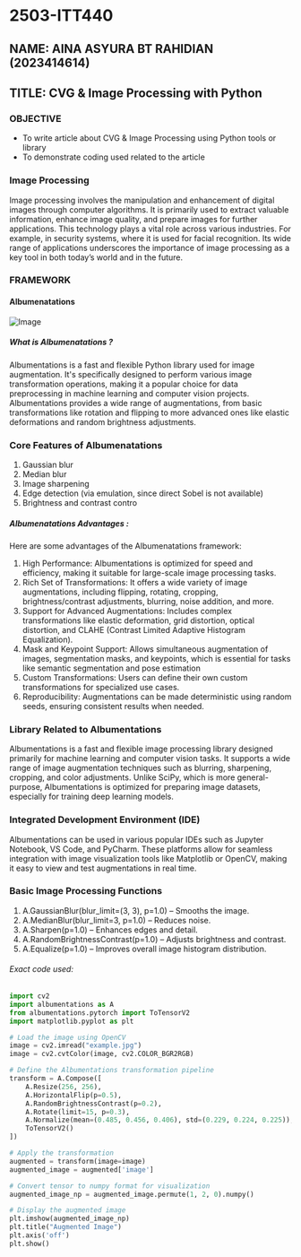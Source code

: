 # 2503-ITT440
## NAME: AINA ASYURA BT RAHIDIAN (2023414614)
## TITLE: CVG & Image Processing with Python
### OBJECTIVE
- To write article about CVG & Image Processing using Python tools or library
- To demonstrate coding used related to the article

### Image Processing
Image processing involves the manipulation and enhancement of digital images through computer algorithms. It is primarily used to extract valuable information, enhance image quality, and prepare images for further applications. This technology plays a vital role across various industries. For example, in security systems, where it is used for facial recognition. Its wide range of applications underscores the importance of image processing as a key tool in both today’s world and in the future.

### FRAMEWORK

#### Albumenatations
![Image](https://github.com/user-attachments/assets/c7f06c36-18cc-49d0-9eeb-4d1caf6e2010)


##### What is Albumenatations ?
Albumentations is a fast and flexible Python library used for image augmentation. It's specifically designed to perform various image transformation operations, making it a popular choice for data preprocessing in machine learning and computer vision projects. Albumentations provides a wide range of augmentations, from basic transformations like rotation and flipping to more advanced ones like elastic deformations and random brightness adjustments.

### Core Features of Albumenatations
 1) Gaussian blur
 2) Median blur
 3) Image sharpening
 4) Edge detection (via emulation, since direct Sobel is not available)
 5) Brightness and contrast contro

##### Albumenatations Advantages :
Here are some advantages of the Albumenatations framework:

1) High Performance: Albumentations is optimized for speed and efficiency, making it suitable for large-scale image processing tasks.
2) Rich Set of Transformations: It offers a wide variety of image augmentations, including flipping, rotating, cropping, brightness/contrast adjustments, blurring, noise addition, and more.
3) Support for Advanced Augmentations: Includes complex transformations like elastic deformation, grid distortion, optical distortion, and CLAHE (Contrast Limited Adaptive Histogram Equalization).
4) Mask and Keypoint Support: Allows simultaneous augmentation of images, segmentation masks, and keypoints, which is essential for tasks like semantic segmentation and pose estimation
5) Custom Transformations: Users can define their own custom transformations for specialized use cases.
6) Reproducibility: Augmentations can be made deterministic using random seeds, ensuring consistent results when needed.

### Library Related to Albumentations
Albumentations is a fast and flexible image processing library designed primarily for machine learning and computer vision tasks. It supports a wide range of image augmentation techniques such as blurring, sharpening, cropping, and color adjustments. Unlike SciPy, which is more general-purpose, Albumentations is optimized for preparing image datasets, especially for training deep learning models.

### Integrated Development Environment (IDE)
Albumentations can be used in various popular IDEs such as Jupyter Notebook, VS Code, and PyCharm. These platforms allow for seamless integration with image visualization tools like Matplotlib or OpenCV, making it easy to view and test augmentations in real time.

### Basic Image Processing Functions
 1) A.GaussianBlur(blur_limit=(3, 3), p=1.0) – Smooths the image.
 2) A.MedianBlur(blur_limit=3, p=1.0) – Reduces noise.
 3) A.Sharpen(p=1.0) – Enhances edges and detail.
 4) A.RandomBrightnessContrast(p=1.0) – Adjusts brightness and contrast.
 5) A.Equalize(p=1.0) – Improves overall image histogram distribution.

   
###### Exact code used:
```py
import cv2
import albumentations as A
from albumentations.pytorch import ToTensorV2
import matplotlib.pyplot as plt

# Load the image using OpenCV
image = cv2.imread("example.jpg")
image = cv2.cvtColor(image, cv2.COLOR_BGR2RGB)

# Define the Albumentations transformation pipeline
transform = A.Compose([
    A.Resize(256, 256),
    A.HorizontalFlip(p=0.5),
    A.RandomBrightnessContrast(p=0.2),
    A.Rotate(limit=15, p=0.3),
    A.Normalize(mean=(0.485, 0.456, 0.406), std=(0.229, 0.224, 0.225)),
    ToTensorV2()
])

# Apply the transformation
augmented = transform(image=image)
augmented_image = augmented['image']

# Convert tensor to numpy format for visualization
augmented_image_np = augmented_image.permute(1, 2, 0).numpy()

# Display the augmented image
plt.imshow(augmented_image_np)
plt.title("Augmented Image")
plt.axis('off')
plt.show()
```
